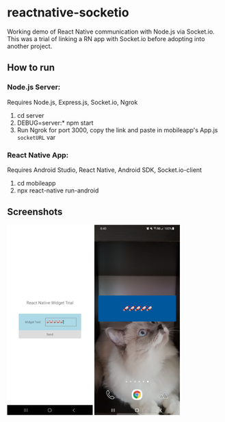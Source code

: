 # reactnative-socketio
Working demo of React Native communication with Node.js via Socket.io.
This was a trial of linking a RN app with Socket.io before adopting into another project.
## How to run
### Node.js Server:
Requires Node.js, Express.js, Socket.io, Ngrok
1. cd server
2. DEBUG=server:* npm start
3. Run Ngrok for port 3000, copy the link and paste in mobileapp's App.js `socketURL` var

### React Native App:
Requires Android Studio, React Native, Android SDK, Socket.io-client
1. cd mobileapp
2. npx react-native run-android

## Screenshots
<img src="https://github.com/HalmonLui/reactnative-android-widget/blob/main/readme/app_screenshot.jpg" alt="Demo Application" width="200px"/>
<img src="https://github.com/HalmonLui/reactnative-android-widget/blob/main/readme/widget_screenshot.jpg" alt="Demo Widget" width="200px"/>
